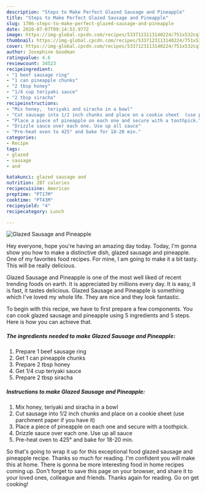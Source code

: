 ```yaml
---
description: "Steps to Make Perfect Glazed Sausage and Pineapple"
title: "Steps to Make Perfect Glazed Sausage and Pineapple"
slug: 1706-steps-to-make-perfect-glazed-sausage-and-pineapple
date: 2020-07-07T09:14:53.977Z
image: https://img-global.cpcdn.com/recipes/5337123113140224/751x532cq70/glazed-sausage-and-pineapple-recipe-main-photo.jpg
thumbnail: https://img-global.cpcdn.com/recipes/5337123113140224/751x532cq70/glazed-sausage-and-pineapple-recipe-main-photo.jpg
cover: https://img-global.cpcdn.com/recipes/5337123113140224/751x532cq70/glazed-sausage-and-pineapple-recipe-main-photo.jpg
author: Josephine Goodman
ratingvalue: 4.6
reviewcount: 34523
recipeingredient:
- "1 beef sausage ring"
- "1 can pineapple chunks"
- "2 tbsp honey"
- "1/4 cup teriyaki sauce"
- "2 tbsp siracha"
recipeinstructions:
- "Mix honey,  teriyaki and siracha in a bowl"
- "Cut sausage into 1/2 inch chunks and place on a cookie sheet  (use parchment paper if you have it)"
- "Place a piece of pineapple on each one and secure with a toothpick."
- "Drizzle sauce over each one. Use up all sauce"
- "Pre-heat oven to 425° and bake for 18-20 min."
categories:
- Recipe
tags:
- glazed
- sausage
- and

katakunci: glazed sausage and 
nutrition: 287 calories
recipecuisine: American
preptime: "PT17M"
cooktime: "PT43M"
recipeyield: "4"
recipecategory: Lunch

---
```



![Glazed Sausage and Pineapple](https://img-global.cpcdn.com/recipes/5337123113140224/751x532cq70/glazed-sausage-and-pineapple-recipe-main-photo.jpg)

Hey everyone, hope you're having an amazing day today. Today, I'm gonna show you how to make a distinctive dish, glazed sausage and pineapple. One of my favorites food recipes. For mine, I am going to make it a bit tasty. This will be really delicious.

Glazed Sausage and Pineapple is one of the most well liked of recent trending foods on earth. It is appreciated by millions every day. It is easy, it is fast, it tastes delicious. Glazed Sausage and Pineapple is something which I've loved my whole life. They are nice and they look fantastic.




To begin with this recipe, we have to first prepare a few components. You can cook glazed sausage and pineapple using 5 ingredients and 5 steps. Here is how you can achieve that.

<!--inarticleads1-->

##### The ingredients needed to make Glazed Sausage and Pineapple:

1. Prepare 1 beef sausage ring
1. Get 1 can pineapple chunks
1. Prepare 2 tbsp honey
1. Get 1/4 cup teriyaki sauce
1. Prepare 2 tbsp siracha




<!--inarticleads2-->

##### Instructions to make Glazed Sausage and Pineapple:

1. Mix honey,  teriyaki and siracha in a bowl
1. Cut sausage into 1/2 inch chunks and place on a cookie sheet  (use parchment paper if you have it)
1. Place a piece of pineapple on each one and secure with a toothpick.
1. Drizzle sauce over each one. Use up all sauce
1. Pre-heat oven to 425° and bake for 18-20 min.




So that's going to wrap it up for this exceptional food glazed sausage and pineapple recipe. Thanks so much for reading. I'm confident you will make this at home. There is gonna be more interesting food in home recipes coming up. Don't forget to save this page on your browser, and share it to your loved ones, colleague and friends. Thanks again for reading. Go on get cooking!
